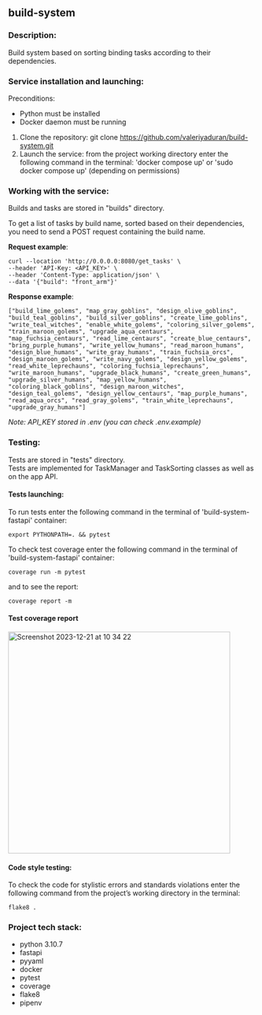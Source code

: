 ## build-system
### Description:
Build system based on sorting binding tasks according to their dependencies.

### Service installation and launching:
Preconditions:
- Python must be installed
- Docker daemon must be running
1) Clone the repository: git clone https://github.com/valeriyaduran/build-system.git
2) Launch the service: from the project working directory enter the following command in the terminal: 'docker compose up' or 'sudo docker compose up' (depending on permissions)


### Working with the service:
Builds and tasks are stored in "builds" directory.

To get a list of tasks by build name, sorted based on their dependencies, you need to send a POST request containing the build name.

**Request example**:
```
curl --location 'http://0.0.0.0:8080/get_tasks' \
--header 'API-Key: <API_KEY>' \
--header 'Content-Type: application/json' \
--data '{"build": "front_arm"}'
```
**Response example**:
```
["build_lime_golems", "map_gray_goblins", "design_olive_goblins", "build_teal_goblins", "build_silver_goblins", "create_lime_goblins", "write_teal_witches", "enable_white_golems", "coloring_silver_golems", "train_maroon_golems", "upgrade_aqua_centaurs", "map_fuchsia_centaurs", "read_lime_centaurs", "create_blue_centaurs", "bring_purple_humans", "write_yellow_humans", "read_maroon_humans", "design_blue_humans", "write_gray_humans", "train_fuchsia_orcs", "design_maroon_golems", "write_navy_golems", "design_yellow_golems", "read_white_leprechauns", "coloring_fuchsia_leprechauns", "write_maroon_humans", "upgrade_black_humans", "create_green_humans", "upgrade_silver_humans", "map_yellow_humans", "coloring_black_goblins", "design_maroon_witches", "design_teal_golems", "design_yellow_centaurs", "map_purple_humans", "read_aqua_orcs", "read_gray_golems", "train_white_leprechauns", "upgrade_gray_humans"]
```
*Note: API_KEY stored in .env (you can check .env.example)*

### Testing:
Tests are stored in "tests" directory.    
Tests are implemented for TaskManager and TaskSorting classes as well as on the app API.

#### Tests launching:
To run tests enter the following command in the terminal of 'build-system-fastapi' container:
```
export PYTHONPATH=. && pytest
```
To check test coverage enter the following command in the terminal of 'build-system-fastapi' container:
```
coverage run -m pytest
```
and to see the report:
```
coverage report -m
```
#### Test coverage report
<img width="451" alt="Screenshot 2023-12-21 at 10 34 22" src="https://github.com/valeriyaduran/build-system/assets/36791323/1b40fad6-1766-416c-91e8-de1993b5292a">

#### Code style testing:
To check the code for stylistic errors and standards violations enter the following command from the project’s working directory in the terminal:
```
flake8 .
```

### Project tech stack:
- python 3.10.7
- fastapi
- pyyaml
- docker
- pytest
- coverage
- flake8
- pipenv
  











